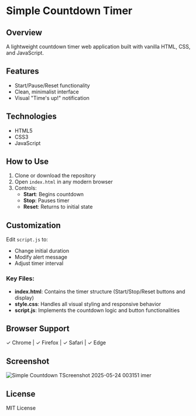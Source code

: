 # Simple Countdown Timer

## Overview  
A lightweight countdown timer web application built with vanilla HTML, CSS, and JavaScript.

## Features  
- Start/Pause/Reset functionality  
- Clean, minimalist interface  
- Visual "Time's up!" notification  

## Technologies  
- HTML5  
- CSS3  
- JavaScript  

## How to Use  
1. Clone or download the repository  
2. Open `index.html` in any modern browser  
3. Controls:  
   - **Start**: Begins countdown  
   - **Stop**: Pauses timer  
   - **Reset**: Returns to initial state  

## Customization  
Edit `script.js` to:  
- Change initial duration  
- Modify alert message  
- Adjust timer interval  


### Key Files:
- **index.html**: Contains the timer structure (Start/Stop/Reset buttons and display)
- **style.css**: Handles all visual styling and responsive behavior
- **script.js**: Implements the countdown logic and button functionalities


## Browser Support  
✓ Chrome | ✓ Firefox | ✓ Safari | ✓ Edge  

## Screenshot  
![Simple Countdown T![Screenshot 2025-05-24 003151](https://github.com/user-attachments/assets/1b3684f2-07dd-4117-b433-edf84bd74056)
imer]()

## License  
MIT License

